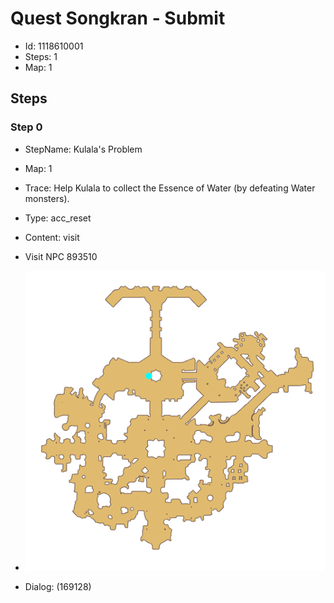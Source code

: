# Quest Songkran - Submit

- Id: 1118610001
- Steps: 1
- Map: 1

## Steps

### Step 0
- StepName:  Kulala's Problem
- Map:  1
- Trace:  Help Kulala to collect the Essence of Water (by defeating Water monsters).
- Type:  acc_reset
- Content:  visit
- Visit NPC 893510

- ![images/1118610001_0.png](images/1118610001_0.png)
- Dialog: (169128)


